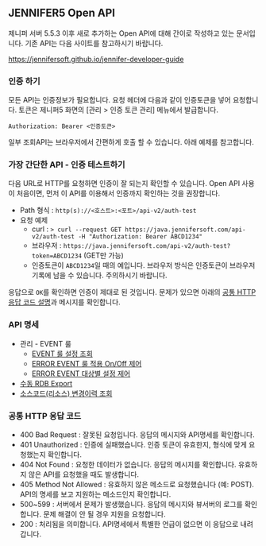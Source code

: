 ## JENNIFER5 Open API

제니퍼 서버 5.5.3 이후 새로 추가하는 Open API에 대해 간이로 작성하고 있는 문서입니다. 기존 API는 다음 사이트를 참고하시기 바랍니다.

https://jennifersoft.github.io/jennifer-developer-guide


### 인증 하기

모든 API는 인증정보가 필요합니다. 요청 헤더에 다음과 같이 인증토큰을 넣어 요청합니다. 토큰은 제니퍼5 화면의 [관리 > 인증 토큰 관리] 메뉴에서 발급합니다.

`Authorization: Bearer <인증토큰>`

일부 조회API는 브라우저에서 간편하게 호출 할 수 있습니다. 아래 예제를 참고합니다.

### 가장 간단한 API - 인증 테스트하기

다음 URL로 HTTP를 요청하면 인증이 잘 되는지 확인할 수 있습니다. Open API 사용이 처음이면, 먼저 이 API를 이용해서 인증까지 확인하는 것을 권장합니다.

- Path 형식 : `http(s)://<호스트>:<포트>/api-v2/auth-test`
- 요청 예제 
    - curl : `> curl --request GET https://java.jennifersoft.com/api-v2/auth-test -H "Authorization: Bearer ABCD1234"`
    - 브라우저 : `https://java.jennifersoft.com/api-v2/auth-test?token=ABCD1234` (GET만 가능)
    - 인증토큰이 `ABCD1234`일 때의 예입니다. 브라우저 방식은 인증토큰이 브라우저 기록에 남을 수 있습니다. 주의하시기 바랍니다.

응답으로 `OK`를 확인하면 인증이 제대로 된 것입니다. 문제가 있으면 아래의 [공통 HTTP 응답 코드 설명](#공통-HTTP-응답-코드)과 메시지를 확인합니다.

### API 명세

- 관리 - EVENT 룰
    - [EVENT 룰 설정 조회](spec/manage-rule-event.md)
    - [ERROR EVENT 룰 적용 On/Off 제어](spec/manage-rule-event-error-applied.md)
    - [ERROR EVENT 대상별 설정 제어](spec/manage-rule-event-error-individual.md)
- [수동 RDB Export](spec/manual-rdb-export.md)
- [소스코드(리소스) 변경이력 조회](spec/deploy.md)
    
### 공통 HTTP 응답 코드

- 400 Bad Request : 잘못된 요청입니다. 응답의 메시지와 API명세를 확인합니다.
- 401 Unauthorized : 인증에 실패했습니다. 인증 토큰이 유효한지, 형식에 맞게 요청했는지 확인합니다.
- 404 Not Found : 요청한 데이터가 없습니다. 응답의 메시지를 확인합니다. 유효하지 않은 API를 요청했을 때도 발생합니다.
- 405 Method Not Allowed : 유효하지 않은 메소드로 요청했습니다 (예: POST). API의 명세를 보고 지원하는 메소드인지 확인합니다.
- 500~599 : 서버에서 문제가 발생했습니다. 응답의 메시지와 뷰서버의 로그를 확인합니다. 문제 해결이 안 될 경우 지원을 요청합니다.
- 200 : 처리됨을 의미합니다. API명세에서 특별한 언급이 없으면 이 응답으로 내려갑니다.
